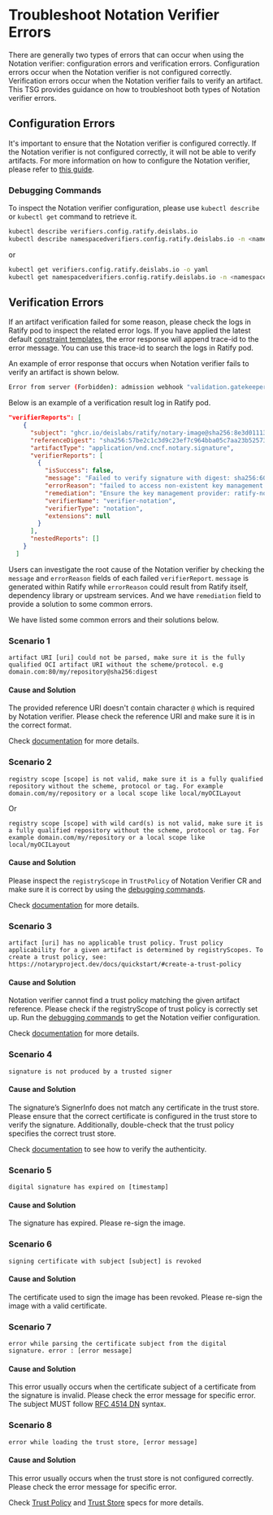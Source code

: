 # Troubleshoot Notation Verifier Errors

There are generally two types of errors that can occur when using the Notation verifier: configuration errors and verification errors. Configuration errors occur when the Notation verifier is not configured correctly. Verification errors occur when the Notation verifier fails to verify an artifact. This TSG provides guidance on how to troubleshoot both types of Notation verifier errors.

## Configuration Errors
It's important to ensure that the Notation verifier is configured correctly. If the Notation verifier is not configured correctly, it will not be able to verify artifacts. For more information on how to configure the Notation verifier, please refer to [this guide](https://ratify.dev/docs/plugins/verifier/notation/).

### Debugging Commands
To inspect the Notation verifier configuration, please use ```kubectl describe``` or ```kubectl get``` command to retrieve it.
```bash
kubectl describe verifiers.config.ratify.deislabs.io
kubectl describe namespacedverifiers.config.ratify.deislabs.io -n <namespace>
```
or

```bash
kubectl get verifiers.config.ratify.deislabs.io -o yaml
kubectl get namespacedverifiers.config.ratify.deislabs.io -n <namespace> -o yaml
```

## Verification Errors
If an artifact verification failed for some reason, please check the logs in Ratify pod to inspect the related error logs. If you have applied the latest default [constraint templates](https://github.com/ratify-project/ratify/blob/dev/library/default/template.yaml), the error response will append trace-id to the error message. You can use this trace-id to search the logs in Ratify pod.

An example of error response that occurs when Notation verifier fails to verify an artifact is shown below.
```bash
Error from server (Forbidden): admission webhook "validation.gatekeeper.sh" denied the request: [ratify-constraint] Time=2024-08-29T08:05:56.671212635Z, failed to verify the artifact: libinbinacr.azurecr.io/testimage@sha256:f2502800f0663995420b13214a0d20eae1ec9a3c072f99c462cef0132a684556, trace-id: bf280642-0be3-466d-a038-deb6838f6ff9
```

Below is an example of a verification result log in Ratify pod.

```json
"verifierReports": [
    {
      "subject": "ghcr.io/deislabs/ratify/notary-image@sha256:8e3d01113285a0e4aa574da8eb9c0f112a1eb979d72f73399d7175ba3cdb1c1b",
      "referenceDigest": "sha256:57be2c1c3d9c23ef7c964bba05c7aa23b525732e9c9af9652654ccc3f4babb0e",
      "artifactType": "application/vnd.cncf.notary.signature",
      "verifierReports": [
        {
          "isSuccess": false,
          "message": "Failed to verify signature with digest: sha256:602457f6331f80ef56d8b79b6b53c070a71a167deac0bf626ee9722dd829a5a9: unable to fetch certificates from Key Management Provider and Certificate Store: ratify-notation-inline-cert-0",
          "errorReason": "failed to access non-existent key management provider: ratify-notation-inline-cert-0",
          "remediation": "Ensure the key management provider: ratify-notation-inline-cert-0 is created under namespace: [] or as a cluster-wide resource.",
          "verifierName": "verifier-notation",
          "verifierType": "notation",
          "extensions": null
        }
      ],
      "nestedReports": []
    }
  ]
```

Users can investigate the root cause of the Notation verifier by checking the `message` and `errorReason` fields of each failed `verifierReport`. `message` is generated within Ratify while `errorReason` could result from Ratify itself, dependency library or upstream services. And we have `remediation` field to provide a solution to some common errors.

We have listed some common errors and their solutions below.

### Scenario 1
```
artifact URI [uri] could not be parsed, make sure it is the fully qualified OCI artifact URI without the scheme/protocol. e.g domain.com:80/my/repository@sha256:digest
```

#### Cause and Solution
The provided reference URI doesn't contain character `@` which is required by Notation verifier. Please check the reference URI and make sure it is in the correct format. 

Check [documentation](https://github.com/notaryproject/specifications/blob/main/specs/trust-store-trust-policy.md#selecting-a-trust-policy-based-on-artifact-uri) for more details.

### Scenario 2
```
registry scope [scope] is not valid, make sure it is a fully qualified repository without the scheme, protocol or tag. For example domain.com/my/repository or a local scope like local/myOCILayout
```
Or
```
registry scope [scope] with wild card(s) is not valid, make sure it is a fully qualified repository without the scheme, protocol or tag. For example domain.com/my/repository or a local scope like local/myOCILayout
```

#### Cause and Solution
Please inspect the `registryScope` in `TrustPolicy` of Notation Verifier CR and make sure it is correct by using the [debugging commands](#debugging-commands).

Check [documentation](https://github.com/notaryproject/specifications/blob/main/specs/trust-store-trust-policy.md#selecting-a-trust-policy-based-on-artifact-uri) for more details.

### Scenario 3
```
artifact [uri] has no applicable trust policy. Trust policy applicability for a given artifact is determined by registryScopes. To create a trust policy, see: https://notaryproject.dev/docs/quickstart/#create-a-trust-policy
```

#### Cause and Solution
Notation verifier cannot find a trust policy matching the given artifact reference. Please check if the registryScope of trust policy is correctly set up. Run the [debugging commands](#debugging-commands) to get the Notation veifier configuration.

Check [documentation](https://notaryproject.dev/docs/quickstart/#create-a-trust-policy) for more details.

### Scenario 4
```
signature is not produced by a trusted signer
```

#### Cause and Solution
The signature’s SignerInfo does not match any certificate in the trust store. Please ensure that the correct certificate is configured in the trust store to verify the signature. Additionally, double-check that the trust policy specifies the correct trust store.

Check [documentation](https://github.com/notaryproject/specifications/blob/main/specs/trust-store-trust-policy.md#steps) to see how to verify the authenticity.

### Scenario 5
```
digital signature has expired on [timestamp]
```

#### Cause and Solution
The signature has expired. Please re-sign the image.

### Scenario 6
```
signing certificate with subject [subject] is revoked
```

#### Cause and Solution
The certificate used to sign the image has been revoked. Please re-sign the image with a valid certificate.

### Scenario 7
```
error while parsing the certificate subject from the digital signature. error : [error message]
```

#### Cause and Solution
This error usually occurs when the certificate subject of a certificate from the signature is invalid. Please check the error message for specific error. The subject MUST follow [RFC 4514 DN](https://datatracker.ietf.org/doc/html/rfc4514) syntax.

### Scenario 8
```
error while loading the trust store, [error message]
```

#### Cause and Solution
This error usually occurs when the trust store is not configured correctly. Please check the error message for specific error.

Check [Trust Policy](https://github.com/notaryproject/specifications/blob/main/specs/trust-store-trust-policy.md#trust-policy) and [Trust Store](https://github.com/notaryproject/specifications/blob/main/specs/trust-store-trust-policy.md#trust-store) specs for more details.
